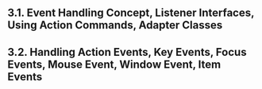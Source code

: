 ## 3.1. Event Handling Concept, Listener Interfaces, Using Action Commands, Adapter Classes

## 3.2. Handling Action Events, Key Events, Focus Events, Mouse Event, Window Event, Item Events
